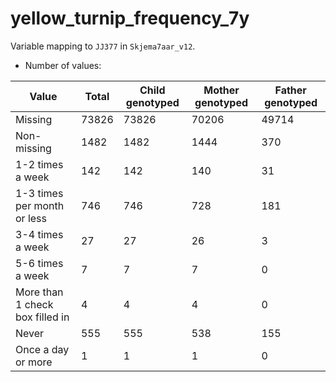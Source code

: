 # yellow_turnip_frequency_7y
Variable mapping to `JJ377` in `Skjema7aar_v12`.
- Number of values:

| Value | Total | Child genotyped | Mother genotyped | Father genotyped |
| ----- | ----- | --------------- | ---------------- | ---------------- |
| Missing | 73826 | 73826 | 70206 | 49714 |
| Non-missing | 1482 | 1482 | 1444 | 370 |
| 1-2 times a week | 142 | 142 | 140 |31 |
| 1-3 times per month or less | 746 | 746 | 728 |181 |
| 3-4 times a week | 27 | 27 | 26 |3 |
| 5-6 times a week | 7 | 7 | 7 |0 |
| More than 1 check box filled in | 4 | 4 | 4 |0 |
| Never | 555 | 555 | 538 |155 |
| Once a day or more | 1 | 1 | 1 |0 |




